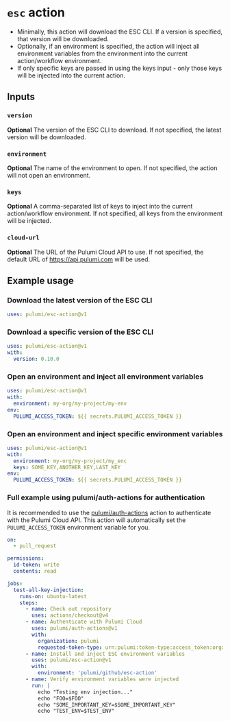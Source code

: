 # `esc` action

- Minimally, this action will download the ESC CLI. If a version is specified, that version will be downloaded.
- Optionally, if an environment is specified, the action will inject all environment variables from the environment into the current action/workflow environment.
- If only specific keys are passed in using the keys input - only those keys will be injected into the current action.

## Inputs

### `version`

**Optional** The version of the ESC CLI to download. If not specified, the latest version will be downloaded.

### `environment`

**Optional** The name of the environment to open. If not specified, the action will not open an environment.

### `keys`

**Optional** A comma-separated list of keys to inject into the current action/workflow environment. If not specified, all keys from the environment will be injected.

### `cloud-url`

**Optional** The URL of the Pulumi Cloud API to use. If not specified, the default URL of https://api.pulumi.com will be used.

## Example usage

### Download the latest version of the ESC CLI

```yaml
uses: pulumi/esc-action@v1
```

### Download a specific version of the ESC CLI

```yaml
uses: pulumi/esc-action@v1
with:
  version: 0.10.0
```

### Open an environment and inject all environment variables

```yaml
uses: pulumi/esc-action@v1
with:
  environment: my-org/my-project/my-env
env:
  PULUMI_ACCESS_TOKEN: ${{ secrets.PULUMI_ACCESS_TOKEN }}
```

### Open an environment and inject specific environment variables

```yaml
uses: pulumi/esc-action@v1
with:
  environment: my-org/my-project/my_enc
  keys: SOME_KEY,ANOTHER_KEY,LAST_KEY
env:
  PULUMI_ACCESS_TOKEN: ${{ secrets.PULUMI_ACCESS_TOKEN }}
```

### Full example using pulumi/auth-actions for authentication

It is recommended to use the [pulumi/auth-actions](https://github.com/pulumi/auth-actions) action to authenticate with the Pulumi Cloud API. This action will automatically set the `PULUMI_ACCESS_TOKEN` environment variable for you.

```yaml
on:
  - pull_request

permissions:
  id-token: write
  contents: read

jobs:
  test-all-key-injection:
    runs-on: ubuntu-latest
    steps:
      - name: Check out repository
        uses: actions/checkout@v4
      - name: Authenticate with Pulumi Cloud
        uses: pulumi/auth-actions@v1
        with:
          organization: pulumi
          requested-token-type: urn:pulumi:token-type:access_token:organization
      - name: Install and inject ESC environment variables
        uses: pulumi/esc-action@v1
        with:
          environment: 'pulumi/github/esc-action'
      - name: Verify environment variables were injected
        run: |
          echo "Testing env injection..."
          echo "FOO=$FOO"
          echo "SOME_IMPORTANT_KEY=$SOME_IMPORTANT_KEY"
          echo "TEST_ENV=$TEST_ENV"
```
